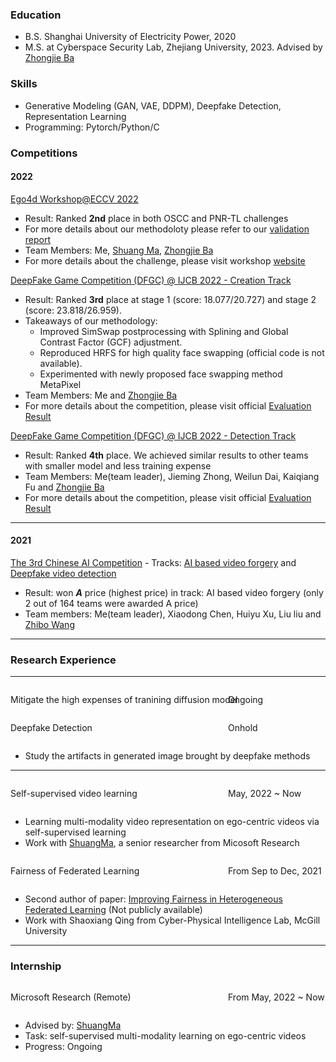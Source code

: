 ### Education  
- B.S. Shanghai University of Electricity Power, 2020  
- M.S. at Cyberspace Security Lab, Zhejiang University, 2023. Advised by [Zhongjie Ba](https://scholar.google.com/citations?user=dO2kc6kAAAAJ&hl=zh-CN)

### Skills
* Generative Modeling (GAN, VAE, DDPM), Deepfake Detection, Representation Learning 
* Programming: Pytorch/Python/C

### Competitions  

#### 2022  
[Ego4d Workshop@ECCV 2022](https://ego4d-data.org/workshops/eccv22/)  

* Result: Ranked **2nd** place in both OSCC and PNR-TL challenges
* For more details about our methodoloty please refer to our [validation report](https://arxiv.org/abs/2211.15286)
* Team Members: Me, [Shuang Ma](https://www.shuangma.me), [Zhongjie Ba](https://scholar.google.com/citations?user=dO2kc6kAAAAJ&hl=zh-CN)
* For more details about the challenge, please visit workshop [website](https://ego4d-data.org/workshops/eccv22/)


[DeepFake Game Competition (DFGC) @ IJCB 2022 - Creation Track](https://codalab.lisn.upsaclay.fr/competitions/2149)  

* Result: Ranked **3rd** place at stage 1 (score: 18.077/20.727) and stage 2 (score: 23.818/26.959).  
* Takeaways of our methodology:  
    *  Improved SimSwap postprocessing with Splining and Global Contrast Factor (GCF) adjustment.
    *  Reproduced HRFS for high quality face swapping (official code is not available).
    *  Experimented with newly proposed face swapping method MetaPixel
* Team Members: Me and [Zhongjie Ba](https://scholar.google.com/citations?user=dO2kc6kAAAAJ&hl=zh-CN)  
* For more details about the competition, please visit official [Evaluation Result](https://codalab.lisn.upsaclay.fr/competitions/2149#learn_the_details-evaluation)  

[DeepFake Game Competition (DFGC) @ IJCB 2022 - Detection Track](https://codalab.lisn.upsaclay.fr/competitions/2149)  

* Result: Ranked **4th** place. We achieved similar results to other teams with smaller model and less training expense
* Team Members: Me(team leader), Jieming Zhong, Weilun Dai, Kaiqiang Fu and [Zhongjie Ba](https://scholar.google.com/citations?user=dO2kc6kAAAAJ&hl=zh-CN)  
* For more details about the competition, please visit official [Evaluation Result](https://codalab.lisn.upsaclay.fr/competitions/3523#results)

---

#### 2021  

[The 3rd Chinese AI Competition](https://ai.xm.gov.cn/competition/competition-detail.html?id=a8e0c40dbb2347fba8b3c9a6294efa5b) - Tracks: [AI based video forgery](https://ai.xm.gov.cn/competition/project-detail.html?id=7533e49def25456a88b3be38f3b967b2&competeId=a8e0c40dbb2347fba8b3c9a6294efa5b) and [Deepfake video detection](https://ai.xm.gov.cn/competition/project-detail.html?id=c0261ec7bff74ab5ab77adefee284081&competeId=a8e0c40dbb2347fba8b3c9a6294efa5b)  
 
  - Result: won ***A*** price (highest price) in track: AI based video forgery (only 2 out of 164 teams were awarded A price)  
  - Team members: Me(team leader), Xiaodong Chen, Huiyu Xu, Liu liu and [Zhibo Wang](https://scholar.google.com/citations?user=0ox7zDkAAAAJ&hl=en)  
  <!-- * More details are in Blog 👉[CAIC21]() -->  

---  

### Research Experience

---


<div style="display:flex">
<p> Mitigate the high expenses of tranining diffusion model</p>
<p style="position:absolute; left:60%"> Ongoing </p>
</div>  


<!-- --- -->


<div style="display:flex">
<p>Deepfake Detection</p>
<p style="position:absolute; left:60%"> Onhold </p>
</div>  

* Study the artifacts in generated image brought by deepfake methods

---  

<div style="display:flex">
<p>Self-supervised video learning</p>
<p style="position:absolute; left:60%"> May, 2022 ~ Now  </p>
</div>

  * Learning multi-modality video representation on ego-centric videos via self-supervised learning
  * Work with [ShuangMa](https://www.microsoft.com/en-us/research/people/shuama/), a senior researcher from Micosoft Research
   <!-- * Paper Link: Soon -->

<div style="display:flex">
<p>Fairness of Federated Learning</p>
<p style="position:absolute; left:60%">From Sep to Dec, 2021   </p>
</div>

  * Second author of paper: [Improving Fairness in Heterogeneous Federated Learning]() (Not publicly available)
  * Work with Shaoxiang Qing from Cyber-Physical Intelligence Lab, McGill University 

---

<!-- <div style="display:flex">
<p>Place holder</p>
<p style="position:absolute; left:60%"> someday in the future </p>
</div>   -->
  


### Internship

<div style="display:flex">
<p>Microsoft Research (Remote)</p>
<p style="position:absolute; left:60%"> From May, 2022 ~ Now </p>
</div>  

  * Advised by: [ShuangMa](https://www.microsoft.com/en-us/research/people/shuama/)  
  * Task: self-supervised multi-modality learning on ego-centric videos  
  * Progress: Ongoing  



  <!-- Relative Blogs:  
  [1] : [Modeling camera fingerprint extraction via EM]()  
  [2] : -->

<!-- * Can independently reproducing algorithms introduced in paper. e.g., [HRFS](), [Face2Face]()  
  
  Relative Blogs:  
  [1] : [Reproducing HRFS]()  
  [2] : [Reproducing Face2Face]()   -->

<!-- ### Publications -->
